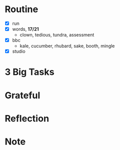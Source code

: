 # Routine
- [x] run
- [x] words, **17/21**
	- clown, tedious, tundra, assessment
- [x] bbc
	- kale, cucumber, rhubard, sake, booth, mingle
- [x] studio
# 3 Big Tasks
# Grateful
# Reflection
# Note

